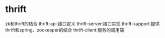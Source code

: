 # thrift
zk和thrift的结合
thrift-api:接口定义
thrift-server:接口实现
thrift-support:提供thrift和spring、zookeeper的结合
thrift-client:服务的调用端
